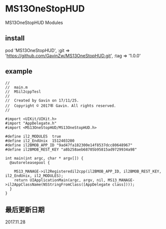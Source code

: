 # MS13OneStopHUD 
MS13OneStopHUD Modules

## install
pod 'MS13OneStopHUD', :git => 'https://github.com/GavinZw/MS13OneStopHUD.git', :tag => '1.0.0'


## example
    //
    //  main.m
    //  MSil2cppTesl
    //
    //  Created by Gavin on 17/11/25.
    //  Copyright © 2017年 Gavin. All rights reserved.
    //

    #import <UIKit/UIKit.h>
    #import "AppDelegate.h"
    #import <MS13OneStopHUD/MS13OneStopHUD.h>

    #define il2_MODULES  true
    #define il2_EndUnix  1512403200
    #define il2BMOB_APP_ID "9ad47fa182300e14f8537dcc80648967"
    #define il2BMOB_REST_KEY "a8b258aeb68705b95815ad9729934a98"

    int main(int argc, char * argv[]) {
      @autoreleasepool {

        MS13_MANAGE->il2Registeredil2cpp(il2BMOB_APP_ID, il2BMOB_REST_KEY, il2_EndUnix, il2_MODULES);
        return UIApplicationMain(argc, argv, nil, MS13_MANAGE->il2AppClassName(NSStringFromClass([AppDelegate class])));
      }
    }

## 最后更新日期
2017.11.28
